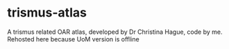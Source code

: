 # trismus-atlas
A trismus related OAR atlas, developed by Dr Christina Hague, code by me. Rehosted here because UoM version is offline

